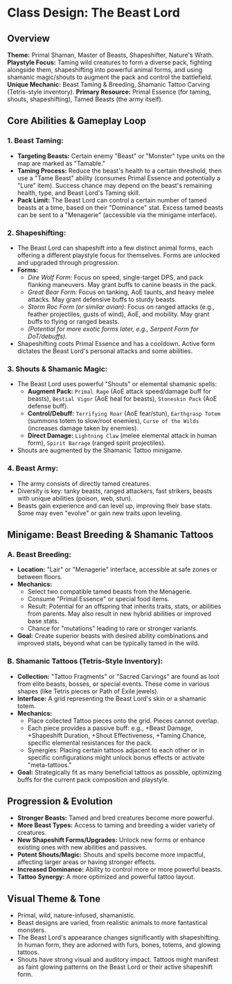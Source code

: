 # Class Design: The Beast Lord

## Overview

**Theme:** Primal Shaman, Master of Beasts, Shapeshifter, Nature's Wrath.
**Playstyle Focus:** Taming wild creatures to form a diverse pack, fighting alongside them, shapeshifting into powerful animal forms, and using shamanic magic/shouts to augment the pack and control the battlefield.
**Unique Mechanic:** Beast Taming & Breeding, Shamanic Tattoo Carving (Tetris-style inventory).
**Primary Resource:** Primal Essence (for taming, shouts, shapeshifting), Tamed Beasts (the army itself).

## Core Abilities & Gameplay Loop

### 1. Beast Taming:
* **Targeting Beasts:** Certain enemy "Beast" or "Monster" type units on the map are marked as "Tamable."
* **Taming Process:** Reduce the beast's health to a certain threshold, then use a "Tame Beast" ability (consumes Primal Essence and potentially a "Lure" item). Success chance may depend on the beast's remaining health, type, and Beast Lord's Taming skill.
* **Pack Limit:** The Beast Lord can control a certain number of tamed beasts at a time, based on their "Dominance" stat. Excess tamed beasts can be sent to a "Menagerie" (accessible via the minigame interface).

### 2. Shapeshifting:
* The Beast Lord can shapeshift into a few distinct animal forms, each offering a different playstyle focus for themselves. Forms are unlocked and upgraded through progression.
* **Forms:**
    * *Dire Wolf Form:* Focus on speed, single-target DPS, and pack flanking maneuvers. May grant buffs to canine beasts in the pack.
    * *Great Bear Form:* Focus on tanking, AoE taunts, and heavy melee attacks. May grant defensive buffs to sturdy beasts.
    * *Storm Roc Form (or similar avian):* Focus on ranged attacks (e.g., feather projectiles, gusts of wind), AoE, and mobility. May grant buffs to flying or ranged beasts.
    * *(Potential for more exotic forms later, e.g., Serpent Form for DoT/debuffs).*
* Shapeshifting costs Primal Essence and has a cooldown. Active form dictates the Beast Lord's personal attacks and some abilities.

### 3. Shouts & Shamanic Magic:
* The Beast Lord uses powerful "Shouts" or elemental shamanic spells:
    * **Augment Pack:** `Primal Rage` (AoE attack speed/damage buff for beasts), `Bestial Vigor` (AoE heal for beasts), `Stoneskin Pack` (AoE defense buff).
    * **Control/Debuff:** `Terrifying Roar` (AoE fear/stun), `Earthgrasp Totem` (summons totem to slow/root enemies), `Curse of the Wilds` (increases damage taken by enemies).
    * **Direct Damage:** `Lightning Claw` (melee elemental attack in human form), `Spirit Barrage` (ranged spirit projectiles).
* Shouts are augmented by the Shamanic Tattoo minigame.

### 4. Beast Army:
* The army consists of directly tamed creatures.
* Diversity is key: tanky beasts, ranged attackers, fast strikers, beasts with unique abilities (poison, web, stun).
* Beasts gain experience and can level up, improving their base stats. Some may even "evolve" or gain new traits upon leveling.

## Minigame: Beast Breeding & Shamanic Tattoos

### A. Beast Breeding:
* **Location:** "Lair" or "Menagerie" interface, accessible at safe zones or between floors.
* **Mechanics:**
    * Select two compatible tamed beasts from the Menagerie.
    * Consume "Primal Essence" or special food items.
    * Result: Potential for an offspring that inherits traits, stats, or abilities from parents. May also result in new hybrid abilities or improved base stats.
    * Chance for "mutations" leading to rare or stronger variants.
* **Goal:** Create superior beasts with desired ability combinations and improved stats, beyond what can be typically tamed in the wild.

### B. Shamanic Tattoos (Tetris-Style Inventory):
* **Collection:** "Tattoo Fragments" or "Sacred Carvings" are found as loot from elite beasts, bosses, or special events. These come in various shapes (like Tetris pieces or Path of Exile jewels).
* **Interface:** A grid representing the Beast Lord's skin or a shamanic totem.
* **Mechanics:**
    * Place collected Tattoo pieces onto the grid. Pieces cannot overlap.
    * Each piece provides a passive buff: e.g., +Beast Damage, +Shapeshift Duration, +Shout Effectiveness, +Taming Chance, specific elemental resistances for the pack.
    * Synergies: Placing certain tattoos adjacent to each other or in specific configurations might unlock bonus effects or activate "meta-tattoos."
* **Goal:** Strategically fit as many beneficial tattoos as possible, optimizing buffs for the current pack composition and playstyle.

## Progression & Evolution

* **Stronger Beasts:** Tamed and bred creatures become more powerful.
* **More Beast Types:** Access to taming and breeding a wider variety of creatures.
* **New Shapeshift Forms/Upgrades:** Unlock new forms or enhance existing ones with new abilities and passives.
* **Potent Shouts/Magic:** Shouts and spells become more impactful, affecting larger areas or having stronger effects.
* **Increased Dominance:** Ability to control more or more powerful beasts.
* **Tattoo Synergy:** A more optimized and powerful tattoo layout.

## Visual Theme & Tone

* Primal, wild, nature-infused, shamanistic.
* Beast designs are varied, from realistic animals to more fantastical monsters.
* The Beast Lord's appearance changes significantly with shapeshifting. In human form, they are adorned with furs, bones, totems, and glowing tattoos.
* Shouts have strong visual and auditory impact. Tattoos might manifest as faint glowing patterns on the Beast Lord or their active shapeshift form.
